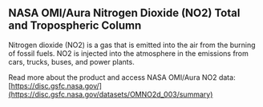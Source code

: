 ## NASA OMI/Aura Nitrogen Dioxide (NO2) Total and Tropospheric Column

Nitrogen dioxide (NO2) is a gas that is emitted into the air from the burning of fossil fuels. NO2 is injected into the atmosphere in the emissions from cars, trucks, buses, and power plants.

Read more about the product and access NASA OMI/Aura NO2 data: [https://disc.gsfc.nasa.gov/](https://disc.gsfc.nasa.gov/datasets/OMNO2d_003/summary)
